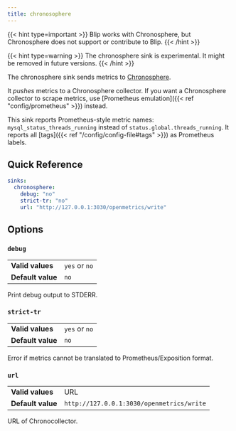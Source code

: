 ```yaml
---
title: chronosophere
---
```


{{< hint type=important >}}
Blip works with Chronosphere, but Chronosphere does not support or contribute to Blip.
{{< /hint >}}

{{< hint type=warning >}}
The chronosphere sink is experimental.
It might be removed in future versions.
{{< /hint >}}

The chronosphere sink sends metrics to [Chronosphere](https://chronosphere.io/).

It _pushes_ metrics to a Chronosphere collector.
If you want a Chronosphere collector to scrape metrics, use [Prometheus emulation]({{< ref "config/prometheus" >}}) instead.

This sink reports Prometheus-style metric names: `mysql_status_threads_running` instead of `status.global.threads_running`.
It reports all [tags]({{< ref "/config/config-file#tags" >}}) as Prometheus labels.

## Quick Reference

```yaml
sinks:
  chronosphere:
    debug: "no"
    strict-tr: "no"
    url: "http://127.0.0.1:3030/openmetrics/write"
```

## Options

### `debug`

| | |
|-|-|
|**Valid values**|`yes` or `no`|
|**Default value**|`no`|

Print debug output to STDERR.

### `strict-tr`

| | |
|-|-|
|**Valid values**|`yes` or `no`|
|**Default value**|`no`|

Error if metrics cannot be translated to Prometheus/Exposition format.

### `url`

| | |
|-|-|
|**Valid values**|URL|
|**Default value**|`http://127.0.0.1:3030/openmetrics/write`|

URL of Chronocollector.
